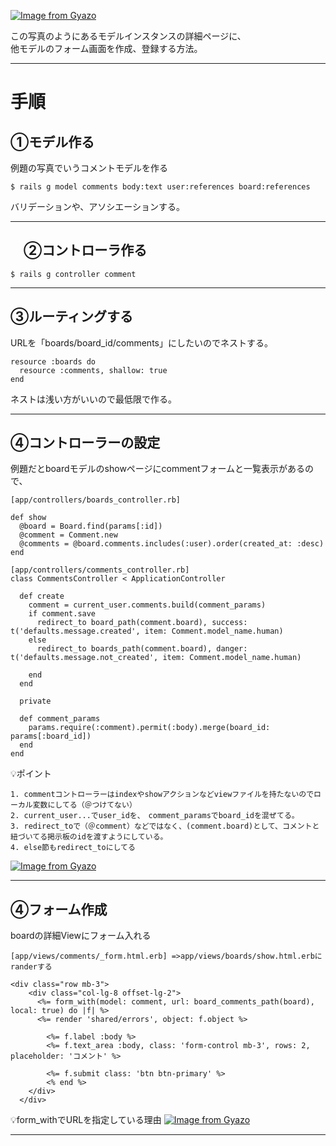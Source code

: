 [![Image from Gyazo](https://i.gyazo.com/7a4b840be71b88e3c35c2c128ea93f7b.png)](https://gyazo.com/7a4b840be71b88e3c35c2c128ea93f7b)

この写真のようにあるモデルインスタンスの詳細ページに、    
他モデルのフォーム画面を作成、登録する方法。
***

# 手順
## ①モデル作る
例題の写真でいうコメントモデルを作る
~~~
$ rails g model comments body:text user:references board:references
~~~
バリデーションや、アソシエーションする。
***

## 　②コントローラ作る
~~~
$ rails g controller comment
~~~
***

## ③ルーティングする
URLを「boards/board_id/comments」にしたいのでネストする。
~~~
resource :boards do
  resource :comments, shallow: true
end
~~~
ネストは浅い方がいいので最低限で作る。
***

## ④コントローラーの設定
例題だとboardモデルのshowページにcommentフォームと一覧表示があるので、    
~~~
[app/controllers/boards_controller.rb]

def show
  @board = Board.find(params[:id])
  @comment = Comment.new
  @comments = @board.comments.includes(:user).order(created_at: :desc)
end

[app/controllers/comments_controller.rb]
class CommentsController < ApplicationController

  def create
    comment = current_user.comments.build(comment_params)
    if comment.save
      redirect_to board_path(comment.board), success: t('defaults.message.created', item: Comment.model_name.human)
    else
      redirect_to boards_path(comment.board), danger: t('defaults.message.not_created', item: Comment.model_name.human)
      
    end
  end

  private

  def comment_params
    params.require(:comment).permit(:body).merge(board_id: params[:board_id])
  end
end
~~~
💡ポイント
~~~
1. commentコントローラーはindexやshowアクションなどviewファイルを持たないのでローカル変数にしてる（＠つけてない）
2. current_user...でuser_idを、　comment_paramsでboard_idを混ぜてる。
3. redirect_toで（＠comment）などではなく、(comment.board)として、コメントと紐づいてる掲示板のidを渡すようにしている。
4. else節もredirect_toにしてる
~~~
[![Image from Gyazo](https://i.gyazo.com/a9658f7c409c68155509cc591e666903.png)](https://gyazo.com/a9658f7c409c68155509cc591e666903)
***

## ④フォーム作成
boardの詳細Viewにフォーム入れる
~~~
[app/views/comments/_form.html.erb] =>app/views/boards/show.html.erbにranderする

<div class="row mb-3">
    <div class="col-lg-8 offset-lg-2">
      <%= form_with(model: comment, url: board_comments_path(board), local: true) do |f| %>
      <%= render 'shared/errors', object: f.object %>
      
        <%= f.label :body %>
        <%= f.text_area :body, class: 'form-control mb-3', rows: 2, placeholder: 'コメント' %>

        <%= f.submit class: 'btn btn-primary' %>
        <% end %>
    </div>
  </div>
~~~
💡form_withでURLを指定している理由
[![Image from Gyazo](https://i.gyazo.com/5202338a266a46dc2a39319e0df376ee.png)](https://gyazo.com/5202338a266a46dc2a39319e0df376ee)
***
